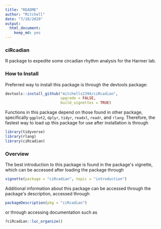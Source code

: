 ```yaml
---
title: "README"
author: "Mitchell"
date: "7/28/2020"
output: 
  html_document: 
    keep_md: yes
---
```


### ciRcadian
R package to expedite some circadian rhythm analysis for the Harmer lab. 

### How to Install 
Preferred way to install this package is through the devtools package: 

```r
devtools::install_github("mitchells2394/ciRcadian", 
                         upgrade = FALSE, 
                         build_vignettes = TRUE)
```

Functions in this package depend on those found in other package, specifically `ggplot2`, `dplyr`, `tidyr`, `readxl`, `readr`, and `rlang`. Therefore, the fastest way to load up this package for use after installation is through 

```r
library(tidyverse)
library(rlang)
library(ciRcadian)
```

### Overview 
The best introduction to this package is found in the package's vignette, which can be accessed after loading the package through 

```r
vignette(package = "ciRcadian", topic = "introduction")
```

Additional information about this package can be accessed through the package's description, accessed through 

```r
packageDescription(pkg = "ciRcadian")
```

or through accessing documentation such as 

```r
?ciRcadian::luc_organize()
```
